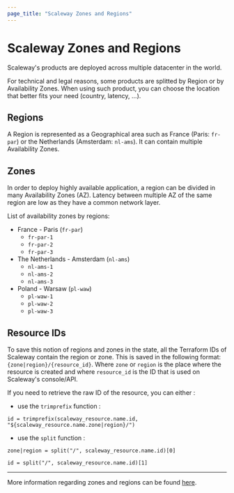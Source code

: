 ```yaml
---
page_title: "Scaleway Zones and Regions"
---
```


# Scaleway Zones and Regions

Scaleway's products are deployed across multiple datacenter in the world.

For technical and legal reasons, some products are splitted by Region or by Availability Zones.
When using such product, you can choose the location that better fits your need (country, latency, ...).

## Regions

A Region is represented as a Geographical area such as France (Paris: `fr-par`) or the Netherlands (Amsterdam: `nl-ams`).
It can contain multiple Availability Zones.


## Zones

In order to deploy highly available application, a region can be divided in many Availability Zones (AZ).
Latency between multiple AZ of the same region are low as they have a common network layer.

List of availability zones by regions:

- France - Paris (`fr-par`)
    - `fr-par-1`
    - `fr-par-2`
    - `fr-par-3`
- The Netherlands - Amsterdam (`nl-ams`)
    - `nl-ams-1`
    - `nl-ams-2`
    - `nl-ams-3`
- Poland - Warsaw (`pl-waw`)
    - `pl-waw-1`
    - `pl-waw-2`
    - `pl-waw-3`

## Resource IDs

To save this notion of regions and zones in the state, all the Terraform IDs of Scaleway contain the region or zone.
This is saved in the following format: `{zone|region}/{resource_id}`.
Where `zone` or `region` is the place where the resource is created and where `resource_id` is the ID that is used on Scaleway's console/API.

If you need to retrieve the raw ID of the resource, you can either :

- use the `trimprefix` function :

`id = trimprefix(scaleway_resource.name.id, "${scaleway_resource.name.zone|region}/")`

- use the `split` function :

`zone|region = split("/", scaleway_resource.name.id)[0]`

`id = split("/", scaleway_resource.name.id)[1]`

---

More information regarding zones and regions can be found [here](https://www.scaleway.com/en/developers/api/#regions-and-zones).
